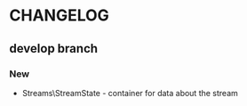 # CHANGELOG

## develop branch

### New

* Streams\StreamState - container for data about the stream
